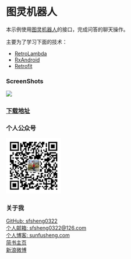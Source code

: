 # 图灵机器人

本示例使用[图灵机器人](http://www.tuling123.com/html/doc/docs.html)的接口，完成问答的聊天操作。

主要为了学习下面的技术：

* [RetroLambda](https://github.com/evant/gradle-retrolambda)
* [RxAndroid](https://github.com/ReactiveX/RxAndroid)
* [Retrofit](https://github.com/square/retrofit)

### ScreenShots

![](/resources/res.gif)

### [下载地址](http://fir.im/turing)

### 个人公众号

<img src="/resources/wechat.jpg" style="width: 30%;">

### 关于我

[GitHub: sfsheng0322](https://github.com/sfsheng0322)  
[个人邮箱: sfsheng0322@126.com]()  
[个人博客: sunfusheng.com](http://sunfusheng.com/)  
[简书主页](http://www.jianshu.com/users/88509e7e2ed1/latest_articles)  
[新浪微博](http://weibo.com/u/3852192525) 